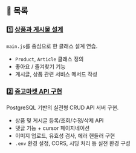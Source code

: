 ## 📁 목록

### 1️⃣ [상품과 게시물 설계](./01-product-article/README.md)
`main.js`를 중심으로 한 클래스 설계 연습.  
- `Product`, `Article` 클래스 정의  
- 좋아요 / 즐겨찾기 기능  
- 게시글, 상품 관련 서비스 메서드 작성

### 2️⃣ [중고마켓 API 구현](./02-secondHandMarket/README.md)
PostgreSQL 기반의 실전형 CRUD API 서버 구현.  
- 상품 및 게시글 등록/조회/수정/삭제 API  
- 댓글 기능 + cursor 페이지네이션  
- 이미지 업로드, 유효성 검사, 에러 핸들러 구현  
- `.env` 환경 설정, CORS, 시딩 처리 등 실전 환경 구성  


